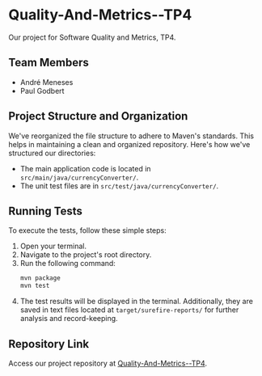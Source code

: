 # Quality-And-Metrics--TP4
Our project for Software Quality and Metrics, TP4.

## Team Members
- André Meneses
- Paul Godbert

## Project Structure and Organization
We've reorganized the file structure to adhere to Maven's standards. This helps in maintaining a clean and organized repository. Here's how we've structured our directories:
- The main application code is located in `src/main/java/currencyConverter/`.
- The unit test files are in `src/test/java/currencyConverter/`.

## Running Tests
To execute the tests, follow these simple steps:
1. Open your terminal.
2. Navigate to the project's root directory.
3. Run the following command:
   ```sh
   mvn package 
   mvn test
   ```
4. The test results will be displayed in the terminal. Additionally, they are saved in text files located at `target/surefire-reports/` for further analysis and record-keeping.

## Repository Link
Access our project repository at [Quality-And-Metrics--TP4](https://github.com/Neokoldstudio/Quality-And-Metrics--TP4).

